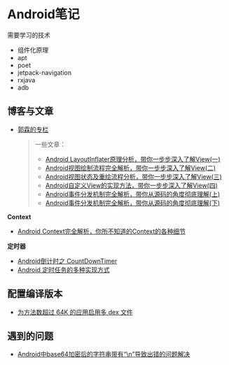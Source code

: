 # Android笔记

需要学习的技术

+ 组件化原理
+ apt
+ poet
+ jetpack-navigation
+ rxjava
+ adb



## 博客与文章

+ [郭霖的专栏](https://guolin.blog.csdn.net/)

  > 一些文章：
  >
  > + [Android LayoutInflater原理分析，带你一步步深入了解View(一)](https://blog.csdn.net/guolin_blog/article/details/12921889)
  > + [Android视图绘制流程完全解析，带你一步步深入了解View(二)](https://blog.csdn.net/guolin_blog/article/details/16330267)
  > + [Android视图状态及重绘流程分析，带你一步步深入了解View(三)](https://blog.csdn.net/guolin_blog/article/details/17045157)
  > + [Android自定义View的实现方法，带你一步步深入了解View(四)](https://blog.csdn.net/guolin_blog/article/details/17357967)
  > + [Android事件分发机制完全解析，带你从源码的角度彻底理解(上)](https://blog.csdn.net/guolin_blog/article/details/9097463)
  > + [Android事件分发机制完全解析，带你从源码的角度彻底理解(下)](https://blog.csdn.net/guolin_blog/article/details/9153747)

**Context**

+ [Android Context完全解析，你所不知道的Context的各种细节](https://blog.csdn.net/guolin_blog/article/details/47028975)

**定时器**

+ [Android倒计时之 CountDownTimer](https://www.jianshu.com/p/3c10432a4726)
+ [Android 定时任务的多种实现方式](https://blog.csdn.net/u014492609/article/details/51475254)





## 配置编译版本

+ [为方法数超过 64K 的应用启用多 dex 文件](https://developer.android.com/studio/build/multidex)


## 遇到的问题

+ [Android中base64加密后的字符串带有“\n”导致出错的问题解决](https://blog.csdn.net/marstonyjiang/article/details/51659345)

